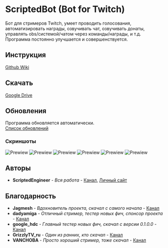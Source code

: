 # ScriptedBot (Bot for Twitch)

Бот для стримеров Twitch, умеет проводить голосования, автоматизировать награды, озвучивать чат, озвучивать донаты, управлять obs/системой/чатом через команды/награды, и т.д.<br> 
Программа постоянно улучшается и совершенствуется.

## Инструкция

[Github Wiki](https://github.com/ArhScriptEngineer/TwitchBot/wiki)

## Скачать

[Google Drive](https://drive.google.com/open?id=1njbVh6DhDaKW85HdIEzst5xULQYcN_Rm)

## Обновления

Программа обновляется автоматически.<br>
[Список обновлений](https://github.com/ArhScriptEngineer/TwitchBot/wiki/0.Обновления)

### Скриншоты

![Prewiew](https://sun9-45.userapi.com/Z8B1Xk39SFuRh39iG9URlVrylpXdbMICU9mIyw/K_yK6eq2rmE.jpg "Окно подключения")
![Prewiew](https://sun9-22.userapi.com/_9cck3rlyrVDXvDsfVBBQX1trw4y_5sW3oTfuw/AACBDlHtqQw.jpg "Вкладка настройки голосования")
![Prewiew](https://sun9-11.userapi.com/ww7NKsxIX_NtFtsW-QpN__YKnV4AP0AI6Nf-EA/m3weKBJd13E.jpg "Вкладка настройки озвучивания")
![Prewiew](https://sun9-27.userapi.com/hv6vIS1v0fYGQ0oyGG1zn3YqObbSUIzAEXD35Q/gKFFPDUFKUo.jpg "Вкладка автоматизации наград")
![Prewiew](https://sun9-30.userapi.com/GBRU7bvh2m8i2CfPC1GhwPKM_WVUK3YWOAjWLQ/1iLHNvaBUiU.jpg "Вкладка настройки своих команд")
![Prewiew](https://sun9-67.userapi.com/IF_0x-5zCN0WFJDy7IyHzTUtjMvtWE4mV6usWA/BodoCVx0W3c.jpg "Вкладка настроек")

## Авторы

* **ScriptedEngineer** - *Вся работа* - [Канал](https://www.twitch.tv/scriptedengineer), [Личный сайт](https://wsxz.ru/)

## Благодарность

* **Jagmesh** - *Вдохновитель проекта, скачал с самого начала* - [Канал](https://www.twitch.tv/jagmesh)
* **dadyamiga** - *Отличный стример, тестер новых фич, спонсор проекта* - [Канал](https://www.twitch.tv/dadyamiga)
* **google_hdc** - *Главный тестер новых фич, скачал с версии 0.1.0.0* - [Канал](https://www.twitch.tv/google_hdc)
* **GrizzlyTV_ru** - *Один из ранних, кто скачал* - [Канал](https://www.twitch.tv/grizzlytv_ru)
* **VANCHOBA** - *Просто хороший стример, тоже скачал* - [Канал](https://www.twitch.tv/vanchoba)
